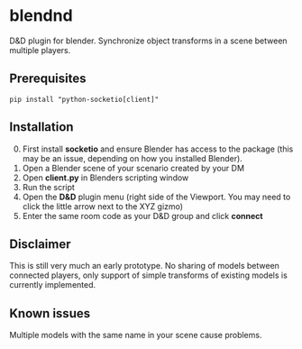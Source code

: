 # blendnd
D&amp;D plugin for blender. Synchronize object transforms in a scene between multiple players.

## Prerequisites
```
pip install "python-socketio[client]"
```

## Installation
0. First install **socketio** and ensure Blender has access to the package (this may be an issue, depending on how you installed Blender).
1. Open a Blender scene of your scenario created by your DM
2. Open **client.py** in Blenders scripting window
3. Run the script
4. Open the **D&D** plugin menu (right side of the Viewport. You may need to click the little arrow next to the XYZ gizmo)
5. Enter the same room code as your D&D group and click **connect**

## Disclaimer
This is still very much an early prototype. No sharing of models between connected players, only support of simple transforms of existing models is currently implemented.

## Known issues
Multiple models with the same name in your scene cause problems.
